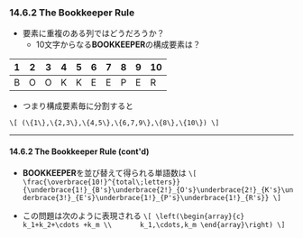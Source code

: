 ### 14.6.2 The Bookkeeper Rule

* 要素に重複のある列ではどうだろうか？
  * 10文字からなる**BOOKKEEPER**の構成要素は？
  
|  1  |  2  |  3  |  4  |  5  |  6  |  7  |  8  |  9  | 10  |
| --- | --- | --- | --- | --- | --- | --- | --- | --- | --- |
|  B  |  O  |  O  |  K  |  K  |  E  |  E  |  P  |  E  |  R  |

* つまり構成要素毎に分割すると

`\[
(\{1\},\{2,3\},\{4,5\},\{6,7,9\},\{8\},\{10\})
\]`

---
#### 14.6.2 The Bookkeeper Rule (cont'd)

* **BOOKKEEPER**を並び替えて得られる単語数は
`\[
\frac{\overbrace{10!}^{total\;letters}}{\underbrace{1!}_{B's}\underbrace{2!}_{O's}\underbrace{2!}_{K's}\underbrace{3!}_{E's}\underbrace{1!}_{P's}\underbrace{1!}_{R's}}
\]`

* この問題は次のように表現される
`\[
\left(\begin{array}{c}      k_1+k_2+\cdots +k_m \\       k_1,\cdots,k_m \end{array}\right)
\]`

<!--
`\[
\frac{20!}{5!)^4}
\]`
-->
